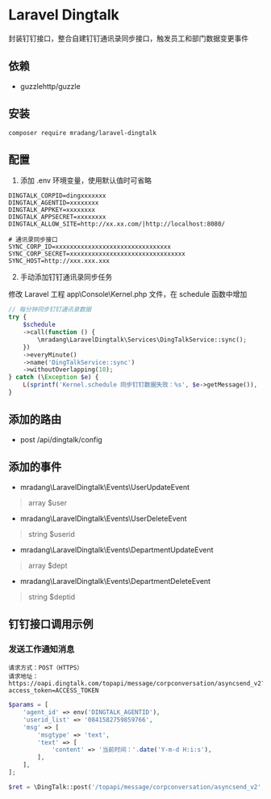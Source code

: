 # Laravel Dingtalk

封装钉钉接口，整合自建钉钉通讯录同步接口，触发员工和部门数据变更事件

## 依赖
- guzzlehttp/guzzle

## 安装
```
composer require mradang/laravel-dingtalk
```

## 配置
1. 添加 .env 环境变量，使用默认值时可省略
```
DINGTALK_CORPID=dingxxxxxxx
DINGTALK_AGENTID=xxxxxxxx
DINGTALK_APPKEY=xxxxxxxx
DINGTALK_APPSECRET=xxxxxxxx
DINGTALK_ALLOW_SITE=http://xx.xx.com/|http://localhost:8080/

# 通讯录同步接口
SYNC_CORP_ID=xxxxxxxxxxxxxxxxxxxxxxxxxxxxxxxx
SYNC_CORP_SECRET=xxxxxxxxxxxxxxxxxxxxxxxxxxxxxxxx
SYNC_HOST=http://xxx.xxx.xxx
```

2. 手动添加钉钉通讯录同步任务

修改 Laravel 工程 app\Console\Kernel.php 文件，在 schedule 函数中增加
```php
// 每分钟同步钉钉通讯录数据
try {
    $schedule
    ->call(function () {
        \mradang\LaravelDingtalk\Services\DingTalkService::sync();
    })
    ->everyMinute()
    ->name('DingTalkService::sync')
    ->withoutOverlapping(10);
} catch (\Exception $e) {
    L(sprintf('Kernel.schedule 同步钉钉数据失败：%s', $e->getMessage()), 'sys');
}
```

## 添加的路由
- post /api/dingtalk/config

## 添加的事件
- mradang\LaravelDingtalk\Events\UserUpdateEvent
> array $user
- mradang\LaravelDingtalk\Events\UserDeleteEvent
> string $userid
- mradang\LaravelDingtalk\Events\DepartmentUpdateEvent
> array $dept
- mradang\LaravelDingtalk\Events\DepartmentDeleteEvent
> string $deptid

## 钉钉接口调用示例

### 发送工作通知消息

```
请求方式：POST（HTTPS）
请求地址：https://oapi.dingtalk.com/topapi/message/corpconversation/asyncsend_v2?access_token=ACCESS_TOKEN
```

```php
$params = [
    'agent_id' => env('DINGTALK_AGENTID'),
    'userid_list' => '0841582759859766',
    'msg' => [
        'msgtype' => 'text',
        'text' => [
            'content' => '当前时间：'.date('Y-m-d H:i:s'),
        ],
    ],
];

$ret = \DingTalk::post('/topapi/message/corpconversation/asyncsend_v2', $params);
```
